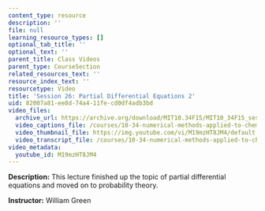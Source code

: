 ```yaml
---
content_type: resource
description: ''
file: null
learning_resource_types: []
optional_tab_title: ''
optional_text: ''
parent_title: Class Videos
parent_type: CourseSection
related_resources_text: ''
resource_index_text: ''
resourcetype: Video
title: 'Session 26: Partial Differential Equations 2'
uid: 82007a81-ee8d-74a4-11fe-cd0df4adb3bd
video_files:
  archive_url: https://archive.org/download/MIT10.34F15/MIT10_34F15_ses26_300k.mp4
  video_captions_file: /courses/10-34-numerical-methods-applied-to-chemical-engineering-fall-2015/632a21d6b3145bd9925275c860a6c947_M19mzHT8JM4.vtt
  video_thumbnail_file: https://img.youtube.com/vi/M19mzHT8JM4/default.jpg
  video_transcript_file: /courses/10-34-numerical-methods-applied-to-chemical-engineering-fall-2015/3209b31f91ab1ff8845a84620e4ae7fb_M19mzHT8JM4.pdf
video_metadata:
  youtube_id: M19mzHT8JM4
---
```


**Description:** This lecture finished up the topic of partial differential equations and moved on to probability theory.

**Instructor:** William Green